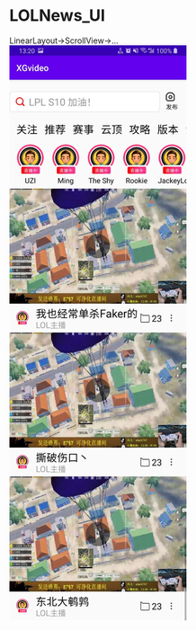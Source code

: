# LOLNews_UI
LinearLayout->ScrollView->...
![Image text](https://raw.githubusercontent.com/NovakLi/LOLNews_UI/master/intro.jpg)
